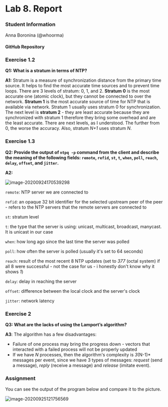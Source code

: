 # Lab 8. Report

### Student Information

Anna Boronina (@whoorma) 

#### GitHub Repository



### Exercise 1.2

**Q1: What is a stratum in terms of NTP?**

**A1:** Stratum is a measure of synchronization distance from the primary time source. It helps to find the most accurate time sources and to prevent time loops. There are 3 levels of stratum: 0, 1, and 2. **Stratum 0** is the most accurate one (atomic clock), but they cannot be connected to over the network. **Stratum 1** is the most accurate source of time for NTP that is available via network. Stratum 1 usually uses stratum 0 for synchronization. The next level is **stratum 2** - they are least accurate because they are synchronized with stratum 1 therefore they bring some overhead and are the least accurate. There are next levels, as I understood. The further from 0, the worse the accuracy. Also, stratum *N+1* uses stratum *N*.

### Exercise 1.3

**Q2: Provide the output of `ntpq -p` command from the client and describe the meaning of the following fields: `remote`, `refid`, `st`, `t`, `when`, `poll`, `reach`, `delay`, `offset`, and `jitter`.**

**A2:**

![image-20200924170539298](/home/whoorma/.config/Typora/typora-user-images/image-20200924170539298.png)

`remote`: NTP server we are connected to

`refid`: an opaque 32 bit identifier for the selected upstream peer of the peer - refers to the NTP servers that the remote servers are connected to

`st`: stratum level

`t`: the type that the server is using: unicast, multicast, broadcast, manycast. It is unicast in our case

`when`: how long ago since the last time the server was polled

`poll`: how often the server is polled (usually it's set to 64 seconds)

`reach`: result of the most recent 8 NTP updates (set to *377* (octal system) if all 8 were successful - not the case for us - i honestly don't know why it shows *1*)

`delay`: delay in reaching the server

`offset`: difference between the local clock and the server's clock

 `jitter`: network latency 

### Exercise 2

**Q3: What are the lacks of using the Lamport’s algorithm?**

**A3**: The algorithm has a few disadvantages:

- Failure of one process may bring the progress down - vectors that interacted with a failed process will not be properly updated 
- If we have *N* processes, then the algorithm's complexity is *3*(N-1)* messages per event, since we have 3 types of messages: *request* (send a message), *reply* (receive a message) and *release* (imitate event).

### Assignment

You can see the output of the program below and compare it to the picture.

![image-20200925121756569](/home/whoorma/.config/Typora/typora-user-images/image-20200925121756569.png)